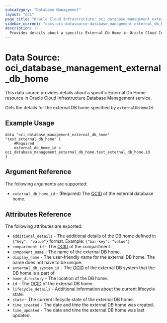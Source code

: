 ```yaml
---
subcategory: "Database Management"
layout: "oci"
page_title: "Oracle Cloud Infrastructure: oci_database_management_external_db_home"
sidebar_current: "docs-oci-datasource-database_management-external_db_home"
description: |-
  Provides details about a specific External Db Home in Oracle Cloud Infrastructure Database Management service
---
```


# Data Source: oci_database_management_external_db_home
This data source provides details about a specific External Db Home resource in Oracle Cloud Infrastructure Database Management service.

Gets the details for the external DB home specified by `externalDbHomeId`.


## Example Usage

```hcl
data "oci_database_management_external_db_home" "test_external_db_home" {
	#Required
	external_db_home_id = oci_database_management_external_db_home.test_external_db_home.id
}
```

## Argument Reference

The following arguments are supported:

* `external_db_home_id` - (Required) The [OCID](https://docs.cloud.oracle.com/iaas/Content/General/Concepts/identifiers.htm) of the external database home.


## Attributes Reference

The following attributes are exported:

* `additional_details` - The additional details of the DB home defined in `{"key": "value"}` format. Example: `{"bar-key": "value"}` 
* `compartment_id` - The [OCID](https://docs.cloud.oracle.com/iaas/Content/General/Concepts/identifiers.htm) of the compartment.
* `component_name` - The name of the external DB home.
* `display_name` - The user-friendly name for the external DB home. The name does not have to be unique.
* `external_db_system_id` - The [OCID](https://docs.cloud.oracle.com/iaas/Content/General/Concepts/identifiers.htm) of the external DB system that the DB home is a part of.
* `home_directory` - The location of the DB home.
* `id` - The [OCID](https://docs.cloud.oracle.com/iaas/Content/General/Concepts/identifiers.htm) of the external DB home.
* `lifecycle_details` - Additional information about the current lifecycle state.
* `state` - The current lifecycle state of the external DB home.
* `time_created` - The date and time the external DB home was created.
* `time_updated` - The date and time the external DB home was last updated.

